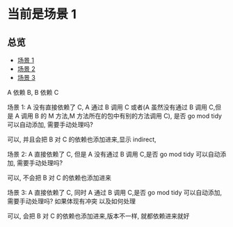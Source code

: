 # 当前是场景 1

## 总览

- [场景 1](https://github.com/relax-space/gomod1A)
- [场景 2](https://github.com/relax-space/gomod2A)
- [场景 3](https://github.com/relax-space/gomod3A)

A 依赖 B, B 依赖 C

场景 1: A 没有直接依赖了 C, A 通过 B 调用 C 或者(A 虽然没有通过 B 调用 C,但是 A 调用 B 的 M 方法,M 方法所在的包中有别的方法调用 C), 是否 go mod tidy 可以自动添加, 需要手动处理吗?

可以, 并且会把 B 对 C 的依赖也添加进来,显示 indirect,

场景 2: A 直接依赖了 C, 但是 A 没有通过 B 调用 C,是否 go mod tidy 可以自动添加, 需要手动处理吗?

可以, 不会把 B 对 C 的依赖也添加进来

场景 3: A 直接依赖了 C, 同时 A 通过 B 调用 C,是否 go mod tidy 可以自动添加, 需要手动处理吗? 如果体现有冲突 以及如何处理

可以, 会把 B 对 C 的依赖也添加进来,版本不一样, 就都依赖进来就好
